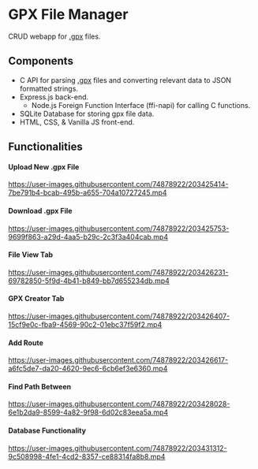 # GPX File Manager

CRUD webapp for [.gpx](https://en.wikipedia.org/wiki/GPS_Exchange_Format) files.

## Components
- C API for parsing [.gpx](https://en.wikipedia.org/wiki/GPS_Exchange_Format) files and converting relevant data to JSON formatted strings. 
- Express.js back-end.
	- Node.js Foreign Function Interface (ffi-napi) for calling C functions.
- SQLite Database for storing gpx file data. 
- HTML, CSS, & Vanilla JS front-end.

## Functionalities

#### Upload New .gpx File
https://user-images.githubusercontent.com/74878922/203425414-7be791b4-bcab-495b-a655-704a10727245.mp4

#### Download .gpx File
https://user-images.githubusercontent.com/74878922/203425753-9699f863-a29d-4aa5-b29c-2c3f3a404cab.mp4

#### File View Tab
https://user-images.githubusercontent.com/74878922/203426231-69782850-5f9d-4b41-b849-bb7d655234db.mp4

#### GPX Creator Tab
https://user-images.githubusercontent.com/74878922/203426407-15cf9e0c-fba9-4569-90c2-01ebc37f59f2.mp4

#### Add Route
https://user-images.githubusercontent.com/74878922/203426617-a6fc5de7-da20-4620-9ec6-6cb6ef3e6360.mp4

#### Find Path Between
https://user-images.githubusercontent.com/74878922/203428028-6e1b2da9-8599-4a82-9f98-6d02c83eea5a.mp4

#### Database Functionality
https://user-images.githubusercontent.com/74878922/203431312-9c508998-4fe1-4cd2-8357-ce88314fa8b8.mp4

